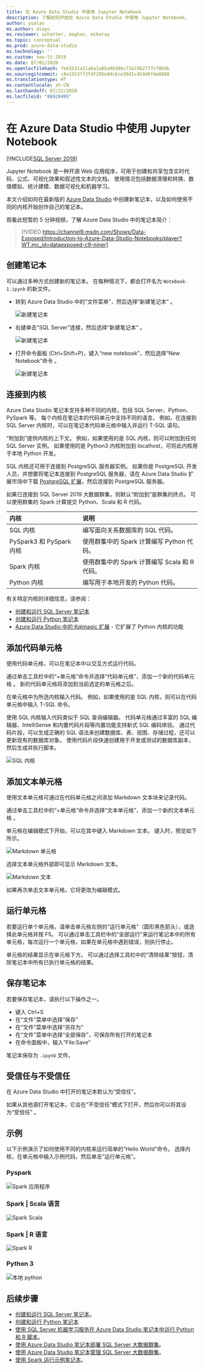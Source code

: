 ```yaml
---
title: 在 Azure Data Studio 中使用 Jupyter Notebook
description: 了解如何开始在 Azure Data Studio 中使用 Jupyter Notebook。
author: yualan
ms.author: alayu
ms.reviewer: achatter, maghan, mikeray
ms.topic: conceptual
ms.prod: azure-data-studio
ms.technology: ''
ms.custom: seo-lt-2019
ms.date: 07/01/2020
ms.openlocfilehash: 7e61b31a21a6a3a85a9830bc73a7d62777c78b9b
ms.sourcegitcommit: c8e1553ff3fdf295e8dc6ce30d1c454d6fde8088
ms.translationtype: HT
ms.contentlocale: zh-CN
ms.lasthandoff: 07/22/2020
ms.locfileid: "86920495"
---
```

# <a name="use-jupyter-notebooks-in-azure-data-studio"></a>在 Azure Data Studio 中使用 Jupyter Notebook

[!INCLUDE[SQL Server 2019](../includes/applies-to-version/sqlserver2019.md)]

Jupyter Notebook 是一种开源 Web 应用程序，可用于创建和共享包含实时代码、公式、可视化效果和叙述性文本的文档。 使用情况包括数据清理和转换、数值模拟、统计建模、数据可视化和机器学习。

本文介绍如何在最新版的 [Azure Data Studio](../azure-data-studio/download.md) 中创建新笔记本，以及如何使用不同的内核开始创作自己的笔记本。

观看此短暂的 5 分钟视频，了解 Azure Data Studio 中的笔记本简介：

> [!VIDEO https://channel9.msdn.com/Shows/Data-Exposed/Introduction-to-Azure-Data-Studio-Notebooks/player?WT.mc_id=dataexposed-c9-niner]

## <a name="create-a-notebook"></a>创建笔记本

可以通过多种方式创建新的笔记本。 在每种情况下，都会打开名为 `Notebook-1.ipynb` 的新文件。

- 转到 Azure Data Studio 中的“文件菜单”，然后选择“新建笔记本” 。

  ![新建笔记本](media/notebooks-guidance/file-new-notebook.png)

- 右键单击“SQL Server”连接，然后选择“新建笔记本” 。

  ![新建笔记本](media/notebooks-guidance/server-new-notebook.png)

- 打开命令面板 (Ctrl+Shift+P)，键入“new notebook”，然后选择“New Notebook”命令 。

  ![新建笔记本](media/notebooks-guidance/command-palette-new-notebook.png)

## <a name="connect-to-a-kernel"></a>连接到内核

Azure Data Studio 笔记本支持多种不同的内核，包括 SQL Server、Python、PySpark 等。 每个内核在笔记本的代码单元中支持不同的语言。 例如，在连接到 SQL Server 内核时，可以在笔记本代码单元格中输入并运行 T-SQL 语句。

“附加到”提供内核的上下文。 例如，如果使用的是 SQL 内核，则可以附加到任何 SQL Server 实例。
如果使用的是 Python3 内核附加到 localhost，可将此内核用于本地 Python 开发。

SQL 内核还可用于连接到 PostgreSQL 服务器实例。 如果你是 PostgreSQL 开发人员，并想要将笔记本连接到 PostgreSQL 服务器，请在 Azure Data Studio 扩展市场中下载 [PostgreSQL 扩展](../azure-data-studio/postgres-extension.md)，然后连接到 PostgreSQL 服务器。

如果已连接到 SQL Server 2019 大数据群集，则默认“附加到”是群集的终点。 可以使用群集的 Spark 计算提交 Python、Scala 和 R 代码。

| 内核                      | 说明                                                  |
|:----------------------------|:-------------------------------------------------------------|
| SQL 内核                  | 编写面向关系数据库的 SQL 代码。         |
| PySpark3 和 PySpark 内核 | 使用群集中的 Spark 计算编写 Python 代码。      |
| Spark 内核                | 使用群集中的 Spark 计算编写 Scala 和 R 代码。 |
| Python 内核               | 编写用于本地开发的 Python 代码。                     |

有关特定内核的详细信息，请参阅：

- [创建和运行 SQL Server 笔记本](notebooks-tutorial-sql-kernel.md)
- [创建和运行 Python 笔记本](notebooks-tutorial-python-kernel.md)
- [Azure Data Studio 中的 Kqlmagic 扩展](notebooks-kqlmagic.md) - 它扩展了 Python 内核的功能

## <a name="add-a-code-cell"></a>添加代码单元格

使用代码单元格，可以在笔记本中以交互方式运行代码。

通过单击工具栏中的“+单元格”命令并选择“代码单元格”，添加一个新的代码单元格 。 新的代码单元格将添加到当前选定的单元格之后。

在单元格中为所选内核输入代码。 例如，如果使用的是 SQL 内核，则可以在代码单元格中输入 T-SQL 命令。

使用 SQL 内核输入代码类似于 SQL 查询编辑器。 代码单元格通过丰富的 SQL 编辑器、IntelliSense 和内置代码片段等内置功能支持新式 SQL 编码体验。 通过代码片段，可以生成正确的 SQL 语法来创建数据库、表、视图、存储过程，还可以更新现有的数据库对象。 使用代码片段快速创建用于开发或测试的数据库副本，然后生成并执行脚本。

![SQL 内核](media/notebooks-guidance/intellisense-code-cell.png)

## <a name="add-a-text-cell"></a>添加文本单元格

使用文本单元格可通过在代码单元格之间添加 Markdown 文本块来记录代码。

通过单击工具栏中的“+单元格”命令并选择“文本单元格”，添加一个新的文本单元格 。

单元格在编辑模式下开始，可以在其中键入 Markdown 文本。 键入时，预览如下所示。

![Markdown 单元格](media/notebooks-guidance/notebook-markdown-cell.png)

选择文本单元格外部即可显示 Markdown 文本。

![Markdown 文本](media/notebooks-guidance/notebook-markdown-preview.png)

如果再次单击文本单元格，它将更改为编辑模式。

## <a name="run-a-cell"></a>运行单元格

若要运行单个单元格，请单击单元格左侧的“运行单元格”（圆形黑色箭头），或选择此单元格并按 F5。 可以通过单击工具栏中的“全部运行”来运行笔记本中的所有单元格，每次运行一个单元格，如果在单元格中遇到错误，则执行停止。

单元格的结果显示在单元格下方。 可以通过选择工具栏中的“清除结果”按钮，清除笔记本中所有已执行单元格的结果。

## <a name="save-a-notebook"></a>保存笔记本

若要保存笔记本，请执行以下操作之一。

- 键入 Ctrl+S
- 在“文件”菜单中选择“保存” 
- 在“文件”菜单中选择“另存为” 
- 在“文件”菜单中选择“全部保存”，可保存所有打开的笔记本 
- 在命令面板中，输入“File:Save”

笔记本保存为 `.ipynb` 文件。

## <a name="trusted-and-non-trusted"></a>受信任与不受信任

在 Azure Data Studio 中打开的笔记本默认为“受信任”。

如果从其他源打开笔记本，它会在“不受信任”模式下打开，然后你可以将其设为“受信任” 。

## <a name="examples"></a>示例

以下示例演示了如何使用不同的内核来运行简单的“Hello World”命令。 选择内核，在单元格中输入示例代码，然后单击“运行单元格”。

### <a name="pyspark"></a>Pyspark

![Spark 应用程序](media/notebooks-guidance/pyspark.png)

### <a name="spark--scala-language"></a>Spark | Scala 语言

![Spark Scala](media/notebooks-guidance/spark-scala.png)

### <a name="spark--r-language"></a>Spark | R 语言

![Spark R](media/notebooks-guidance/spark-r.png)

### <a name="python-3"></a>Python 3

![本地 python](media/notebooks-guidance/local-python.png)

## <a name="next-steps"></a>后续步骤

- [创建和运行 SQL Server 笔记本](notebooks-tutorial-sql-kernel.md)。
- [创建和运行 Python 笔记本](notebooks-tutorial-python-kernel.md)
- [使用 SQL Server 机器学习服务在 Azure Data Studio 笔记本中运行 Python 和 R 脚本](../machine-learning/install/sql-machine-learning-azure-data-studio.md)。
- [使用 Azure Data Studio 笔记本部署 SQL Server 大数据群集](../big-data-cluster/notebooks-deploy.md)。
- [使用 Azure Data Studio 笔记本管理 SQL Server 大数据群集](../big-data-cluster/notebooks-manage-bdc.md)。
- [使用 Spark 运行示例笔记本](../big-data-cluster/notebooks-tutorial-spark.md)。
